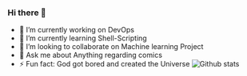### Hi there 👋

- 🔭 I’m currently working on DevOps
- 🌱 I’m currently learning Shell-Scripting
- 👯 I’m looking to collaborate on Machine learning Project
- 💬 Ask me about Anything regarding comics
- ⚡ Fun fact: God got bored and created the Universe
![Github stats](https://github-readme-stats.vercel.app/api?username=Mahtab-Hossain)

